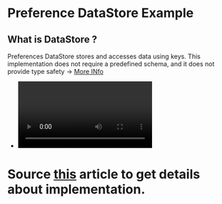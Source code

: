 # Preference DataStore Example

## What is DataStore ️?
Preferences DataStore stores and accesses data using keys. This implementation does not require a predefined schema, and it does not provide type safety -> [More INfo](https://developer.android.com/topic/libraries/architecture/datastore#prefs-vs-proto)
- ![DEMO](screens/datastore.mp4)

# Source [this](https://medium.com/scalereal/hello-datastore-bye-sharedpreferences-android-f46c610b81d5) article to get details about implementation.
